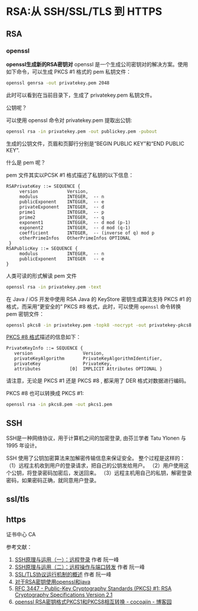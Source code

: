# RSA:从 SSH/SSL/TLS 到 HTTPS

## RSA

### openssl

**openssl生成新的RSA密钥对**
openssl 是一个生成公司密钥对的解决方案。使用如下命令，可以生成 PKCS #1 格式的 pem 私钥文件：
```bash
openssl genrsa -out privatekey.pem 2048
```
此时可以看到在当前目录下，生成了 privatekey.pem 私钥文件。

公钥呢？

可以使用 openssl 命令对 privatekey.pem 提取出公钥:
```bash
openssl rsa -in privatekey.pem -out publickey.pem -pubout
```

生成的公钥文件，页眉和页脚行分别是“BEGIN PUBLIC KEY”和“END PUBLIC KEY”.

什么是 pem 呢？

pem 文件其实以PCSK #1 格式描述了私钥的以下信息：

```
RSAPrivateKey ::= SEQUENCE {
     version           Version,
     modulus           INTEGER,  -- n
     publicExponent    INTEGER,  -- e
     privateExponent   INTEGER,  -- d
     prime1            INTEGER,  -- p
     prime2            INTEGER,  -- q
     exponent1         INTEGER,  -- d mod (p-1)
     exponent2         INTEGER,  -- d mod (q-1)
     coefficient       INTEGER,  -- (inverse of q) mod p
     otherPrimeInfos   OtherPrimeInfos OPTIONAL
 }
RSAPublicKey ::= SEQUENCE {
     modulus           INTEGER,  -- n
     publicExponent    INTEGER   -- e
} 
```


人类可读的形式解读 pem 文件
```bash
openssl rsa -in privatekey.pem -text
```
在 Java / iOS 开发中使用 RSA
Java 的 KeyStore 密钥生成算法支持 PKCS #1 的格式，而采用“更安全的” PKCS #8 格式，此时，可以使用 `openssl` 命令转换 pem 密钥文件：
```bash
openssl pkcs8 -in privatekey.pem -topk8 -nocrypt -out privatekey-pkcs8.pem
```
[PKCS #8 格式](https://tools.ietf.org/html/rfc5208#section-5)描述的信息如下：
```
PrivateKeyInfo ::= SEQUENCE {
   version                   Version,
   privateKeyAlgorithm       PrivateKeyAlgorithmIdentifier,
   privateKey                PrivateKey,
   attributes           [0]  IMPLICIT Attributes OPTIONAL }
```
请注意，无论是 PKCS #1 还是 PKCS #8 , 都采用了 DER 格式对数据进行编码。

PKCS #8 也可以转换成 PKCS #1:
```bash
openssl rsa -in pkcs8.pem -out pkcs1.pem
```

## SSH

SSH是一种网络协议，用于计算机之间的加密登录, 由芬兰学者 Tatu Ylonen 与 1995 年设计。

SSH 使用了公钥加密算法来加解密传输信息来保证安全。
整个过程是这样的：
（1）远程主机收到用户的登录请求，把自己的公钥发给用户。
（2）用户使用这个公钥，将登录密码加密后，发送回来。
（3）远程主机用自己的私钥，解密登录密码，如果密码正确，就同意用户登录。



## ssl/tls

## https

证书中心 CA




参考文献：

1. [SSH原理与运用（一）：远程登录](http://www.ruanyifeng.com/blog/2011/12/ssh_remote_login.html) 作者 阮一峰
2. [SSH原理与运用（二）：远程操作与端口转发](http://www.ruanyifeng.com/blog/2011/12/ssh_port_forwarding.html) 作者 阮一峰
3. [SSL/TLS协议运行机制的概述](https://www.ruanyifeng.com/blog/2014/02/ssl_tls.html) 作者 阮一峰
4. [对于RSA密钥使用openssl和java](http://xueliang.org/article/detail/20170807222857437)
5. [RFC 3447 - Public-Key Cryptography Standards (PKCS) #1: RSA Cryptography Specifications Version 2.1](https://tools.ietf.org/html/rfc3447#appendix-A.1.1)
6. [openssl RSA密钥格式PKCS1和PKCS8相互转换 - cocoajin - 博客园](https://www.cnblogs.com/cocoajin/p/10510574.html)
